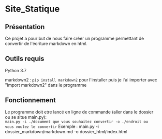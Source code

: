 # Site_Statique

## Présentation 

Ce projet a pour but de nous faire créer un programme permettant de convertir de l'écriture markdown en html.

## Outils requis

Python 3.7  

markdown2 : `pip install markdown2` pour l'installer puis je l'ai importer avec "import markdown2" dans le programme

## Fonctionnement
 
Le programme doit etre lancé en ligne de commande (aller dans le dossier ou se situe main.py):  
`main.py -i ./document que vous souhaitez convertir -o ./endroit ou vous voulez le convertir`
Exemple : main.py -i dossier_markdown/markdown.md -o dossier_html/index.html

